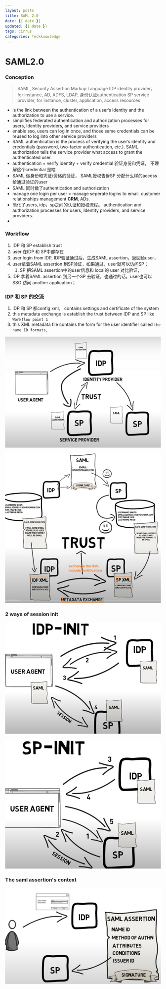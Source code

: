 ```yaml
---
layout: posts
title: SAML 2.0
date: {{ date }}
updated: {{ date }}
tags: cirrus
categories: Teckknowledge
---
```


# SAML2.0


### Conception
> SAML, Security Assertion Markup Language
> IDP identity provider， for instance, AD,  ADFS, LDAP, 身份认证authentication
> SP service provider, for instance, cluster, application,  access resources



* is the link between the authentication of a user’s identity and the authorization to use a service.
* simplifies federated authentication and authorization processes for users, Identity providers, and service providers
* enable sso, users can log in once, and those same credentials can be reused to log into other service providers
* SAML authentication is the process of verifying the user’s identity and credentials (password, two-factor authentication, etc.). SAML authorization tells the service provider what access to grant the authenticated user.
* authentication = verify identity + verify credential  验证身份和凭证， <font bgcolor=##FF7F50>不理解这个credential 是啥</font>
* SAML 做身份和凭证/资格的验证， SAML授权告诉SP 分配什么样的access 给通过验证的user
* SAML 同时做了authentication and authorization
* manage one login per user > manage seperate logins to email, customer relationships management **CRM**, ADs.
* 简化了users, idp，sp之间的认证和授权流程。 authentication and authorization processes for users, Identity providers, and service providers.
* 


###  Workflow
1. IDP 和 SP establish trust
2. user 在IDP 和 SP中都存在
3. user login from IDP, IDP验证通过后，生成SAML assertion，返回给user，
4. user拿着SAML assertion 到SP验证，如果通过，user就可以访问SP；
    1. SP 把SAML assertion中的user信息和 local的 user 对比验证，
5. IDP 拿着SAML assertion 到另一个SP 去验证，也通过的话，user也可以SSO 访问 another application；


### IDP 和 SP 的交流
1. IDP 和 SP 都config xml， contains settings and certificate of the system
2. this metadata exchange is establish the trust between IDP and SP like `Workflow point 1`
3. this XML metadata file contains the form for the user identifier called `the name ID formats`, 

![](/uploads/315430821585906.png)

![](/uploads/149184710911054.png)



### 2 ways of session init

![](/uploads/288243668946728.png)


![](/uploads/409973578816914.png)



### The saml assertion's context


![](/uploads/589974006532594.png)
